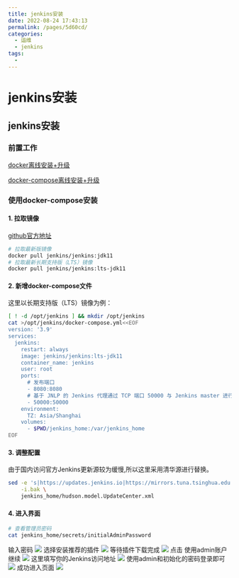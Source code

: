 ```yaml
---
title: jenkins安装
date: 2022-08-24 17:43:13
permalink: /pages/5d60cd/
categories:
  - 运维
  - jenkins
tags:
  - 
---
```

# jenkins安装

## jenkins安装

### 前置工作

[docker离线安装+升级](https://www.xiaoliutalk.cn/pages/4b7e78)

[docker-compose离线安装+升级](https://www.xiaoliutalk.cn/pages/384991/)

### 使用docker-compose安装

#### 1. 拉取镜像

[github官方地址](https://github.com/jenkinsci/docker)

```bash
# 拉取最新版镜像
docker pull jenkins/jenkins:jdk11
# 拉取最新长期支持版（LTS）镜像
docker pull jenkins/jenkins:lts-jdk11
```

#### 2. 新增docker-compose文件

这里以长期支持版（LTS）镜像为例：

```bash
[ ! -d /opt/jenkins ] && mkdir /opt/jenkins
cat >/opt/jenkins/docker-compose.yml<<EOF
version: '3.9'
services:
  jenkins:
    restart: always
    image: jenkins/jenkins:lts-jdk11
    container_name: jenkins
    user: root
    ports:
      # 发布端口
      - 8080:8080
      # 基于 JNLP 的 Jenkins 代理通过 TCP 端口 50000 与 Jenkins master 进行通信
      - 50000:50000
    environment:
      TZ: Asia/Shanghai
    volumes:
      - $PWD/jenkins_home:/var/jenkins_home
EOF
```

#### 3. 调整配置

由于国内访问官方Jenkins更新源较为缓慢,所以这里采用清华源进行替换。

```bash
sed -e 's|https://updates.jenkins.io|https://mirrors.tuna.tsinghua.edu.cn/jenkins/updates|g' \
    -i.bak \
    jenkins_home/hudson.model.UpdateCenter.xml
```

#### 4. 进入界面

```bash
# 查看管理员密码
cat jenkins_home/secrets/initialAdminPassword
```

输入密码
![](https://xiaoliutalk.gitee.io/img/202208241804416.png)
选择安装推荐的插件
![](https://xiaoliutalk.gitee.io/img/202208252123804.png)
等待插件下载完成
![](https://xiaoliutalk.gitee.io/img/202208252124493.png)
点击 使用admin账户继续
![](https://xiaoliutalk.gitee.io/img/202208252132337.png)
这里填写你的Jenkins访问地址
![](https://xiaoliutalk.gitee.io/img/202208252132208.png)
使用admin和初始化的密码登录即可
![](https://xiaoliutalk.gitee.io/img/202208252133265.png)
成功进入页面
![](https://xiaoliutalk.gitee.io/img/202208252134218.png)